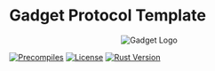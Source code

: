 # Gadget Protocol Template

<p align="center">
  <img src="https://github.com/webb-tools/dkg-substrate/raw/master/assets/webb_banner_light.png" alt="Gadget Logo">
</p>

[![Precompiles](https://github.com/webb-tools/protocol-template/actions/workflows/precompiles.yml/badge.svg?branch=main)](https://github.com/webb-tools/protocol-template/actions/workflows/precompiles.yml)
[![License](https://img.shields.io/badge/License-MIT-blue.svg)](https://opensource.org/licenses/Apache-2.0)
[![Rust Version](https://img.shields.io/badge/rust-1.74.0%2B-blue.svg)](https://www.rust-lang.org)